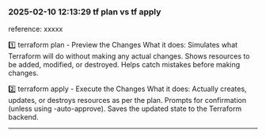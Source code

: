 ### 2025-02-10 12:13:29 tf plan vs tf apply
reference: xxxxx

1️⃣ terraform plan - Preview the Changes
What it does:
Simulates what Terraform will do without making any actual changes.
Shows resources to be added, modified, or destroyed.
Helps catch mistakes before making changes.

2️⃣ terraform apply - Execute the Changes
What it does:
Actually creates, updates, or destroys resources as per the plan.
Prompts for confirmation (unless using -auto-approve).
Saves the updated state to the Terraform backend.
_______________________________________________________________